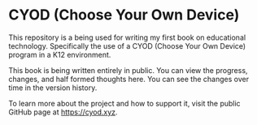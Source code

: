 # CYOD (Choose Your Own Device)
This repository is a being used for writing my first book on educational technology. Specifically the use of a CYOD (Choose Your Own Device) program in a K12 environment. 

This book is being written entirely in public. You can view the progress, changes, and half formed thoughts here. You can see the changes over time in the version history.

To learn more about the project and how to support it, visit the public GitHub page at https://cyod.xyz. 
